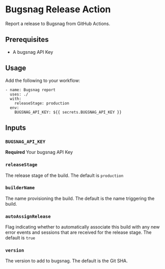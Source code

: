 # Bugsnag Release Action

Report a release to Bugsnag from GitHub Actions.

## Prerequisites

* A bugsnag API Key

## Usage

Add the following to your workflow:

```
- name: Bugsnag report
  uses: ./
  with:
    releaseStage: production
  env:
    BUGSNAG_API_KEY: ${{ secrets.BUGSNAG_API_KEY }}
```

## Inputs

### `BUGSNAG_API_KEY`

**Required** Your bugsnag API Key

### `releaseStage`

The release stage of the build. The default is `production`

### `builderName`

The name provisioning the build. The default is the name triggering the build.

### `autoAssignRelease`

Flag indicating whether to automatically associate this build with any new error events and sessions that are received for the release stage. The default is `true`

### `version`

The version to add to bugsnag. The default is the Git SHA.